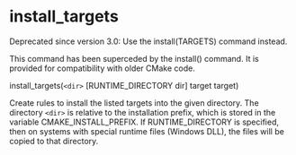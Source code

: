   

# install_targets  

Deprecated since version 3.0: Use the install(TARGETS) command instead.
  

This command has been superceded by the install() command.  It is
provided for compatibility with older CMake code.  

install_targets(```<dir>``` [RUNTIME_DIRECTORY dir] target target)

  

Create rules to install the listed targets into the given directory.
The directory ```<dir>``` is relative to the installation prefix, which is
stored in the variable CMAKE_INSTALL_PREFIX.  If
RUNTIME_DIRECTORY is specified, then on systems with special runtime
files (Windows DLL), the files will be copied to that directory.  

